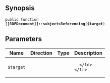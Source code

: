 ## Synopsis

<code>public function <b>[[RDFDocument]]::subjectsReferencing</b>(<b>$target</b>)</code>

## Parameters

<table>
  <thead>
    <tr>
      <th>Name</th>
      <th>Direction</th>
      <th>Type</th>
      <th>Description</th>
    </tr>
  </thead>
  <tbody>
    <tr>
      <td><code>$target</code>
      <td><i></i></td>
      <td></td>
      <td>

      </td>
    </tr>
  </tbody>
</table>

